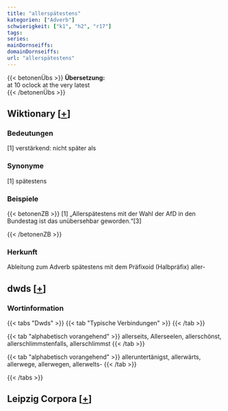 ```yaml
---
title: "allerspätestens"
kategorien: ["Adverb"]
schwierigkeit: ["k1", "h2", "r17"]
tags:
series:
mainDornseiffs:
domainDornseiffs:
url: "allerspätestens"
---
```


{{< betonenÜbs >}}
**Übersetzung:**  
at 10 oclock at the very latest  
{{< /betonenÜbs >}}

## Wiktionary [[+](https://de.wiktionary.org/wiki/allerspätestens)]

### Bedeutungen
[1] verstärkend: nicht später als  

### Synonyme
[1] spätestens  

### Beispiele
{{< betonenZB >}}
[1] „Allerspätestens mit der Wahl der AfD in den Bundestag ist das unübersehbar geworden.“[3]  

{{< /betonenZB >}}
### Herkunft
Ableitung zum Adverb spätestens mit dem Präfixoid (Halbpräfix) aller-  



## dwds [[+](https://www.dwds.de/wb/allerspätestens)]

### Wortinformation
{{< tabs "Dwds" >}}
{{< tab "Typische Verbindungen" >}}
{{< /tab >}}

{{< tab "alphabetisch vorangehend" >}}
allerseits, Allerseelen, allerschönst, allerschlimmstenfalls, allerschlimmst
{{< /tab >}}

{{< tab "alphabetisch vorangehend" >}}
alleruntertänigst, allerwärts, allerwege, allerwegen, allerwelts-
{{< /tab >}}

{{< /tabs >}}

## Leipzig Corpora [[+](https://corpora.uni-leipzig.de/en/res?word=allerspätestens&corpusId=deu_newscrawl-public_2018)]

